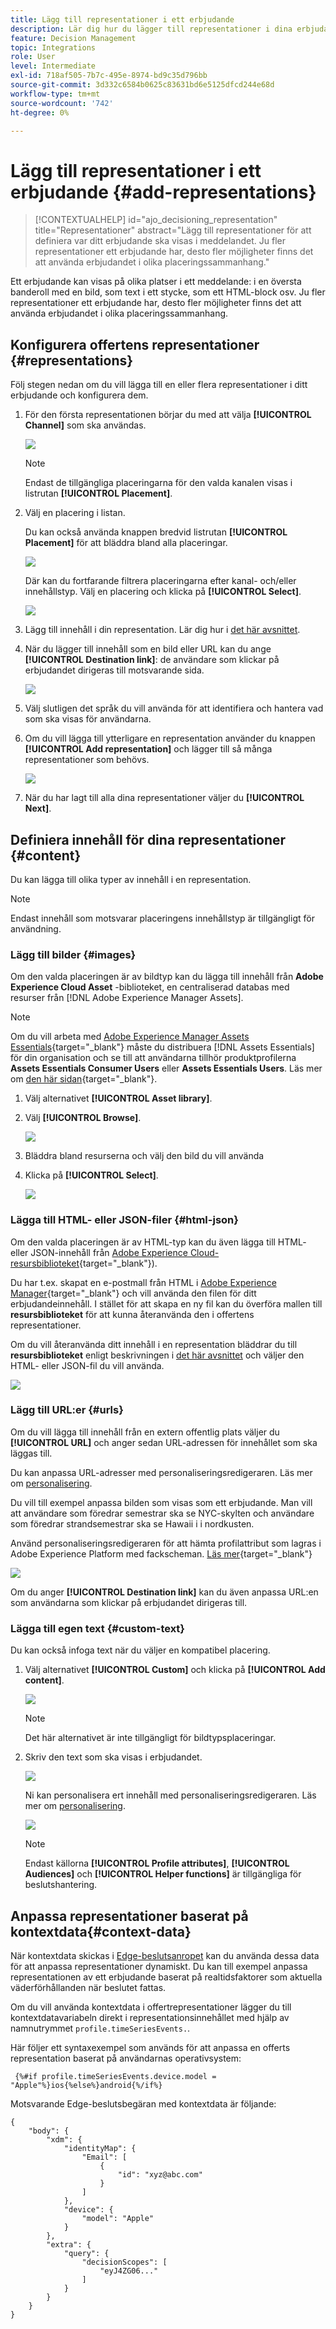 ```yaml
---
title: Lägg till representationer i ett erbjudande
description: Lär dig hur du lägger till representationer i dina erbjudanden
feature: Decision Management
topic: Integrations
role: User
level: Intermediate
exl-id: 718af505-7b7c-495e-8974-bd9c35d796bb
source-git-commit: 3d332c6584b0625c83631bd6e5125dfcd244e68d
workflow-type: tm+mt
source-wordcount: '742'
ht-degree: 0%

---
```


# Lägg till representationer i ett erbjudande {#add-representations}

>[!CONTEXTUALHELP]
>id="ajo_decisioning_representation"
>title="Representationer"
>abstract="Lägg till representationer för att definiera var ditt erbjudande ska visas i meddelandet. Ju fler representationer ett erbjudande har, desto fler möjligheter finns det att använda erbjudandet i olika placeringssammanhang."

Ett erbjudande kan visas på olika platser i ett meddelande: i en översta banderoll med en bild, som text i ett stycke, som ett HTML-block osv. Ju fler representationer ett erbjudande har, desto fler möjligheter finns det att använda erbjudandet i olika placeringssammanhang.

## Konfigurera offertens representationer {#representations}

Följ stegen nedan om du vill lägga till en eller flera representationer i ditt erbjudande och konfigurera dem.

1. För den första representationen börjar du med att välja **[!UICONTROL Channel]** som ska användas.

   ![](../assets/channel-placement.png)

   >[!NOTE]
   >
   >Endast de tillgängliga placeringarna för den valda kanalen visas i listrutan **[!UICONTROL Placement]**.

1. Välj en placering i listan.

   Du kan också använda knappen bredvid listrutan **[!UICONTROL Placement]** för att bläddra bland alla placeringar.

   ![](../assets/browse-button-placements.png)

   Där kan du fortfarande filtrera placeringarna efter kanal- och/eller innehållstyp. Välj en placering och klicka på **[!UICONTROL Select]**.

   ![](../assets/browse-placements.png)

1. Lägg till innehåll i din representation. Lär dig hur i [det här avsnittet](#content).

1. När du lägger till innehåll som en bild eller URL kan du ange **[!UICONTROL Destination link]**: de användare som klickar på erbjudandet dirigeras till motsvarande sida.

   ![](../assets/offer-destination-link.png)

1. Välj slutligen det språk du vill använda för att identifiera och hantera vad som ska visas för användarna.

1. Om du vill lägga till ytterligare en representation använder du knappen **[!UICONTROL Add representation]** och lägger till så många representationer som behövs.

   ![](../assets/offer-add-representation.png)

1. När du har lagt till alla dina representationer väljer du **[!UICONTROL Next]**.

## Definiera innehåll för dina representationer {#content}

Du kan lägga till olika typer av innehåll i en representation.

>[!NOTE]
>
>Endast innehåll som motsvarar placeringens innehållstyp är tillgängligt för användning.

### Lägg till bilder {#images}

Om den valda placeringen är av bildtyp kan du lägga till innehåll från **Adobe Experience Cloud Asset** -biblioteket, en centraliserad databas med resurser från [!DNL Adobe Experience Manager Assets].

>[!NOTE]
>
> Om du vill arbeta med [Adobe Experience Manager Assets Essentials](https://experienceleague.adobe.com/docs/experience-manager-assets-essentials/help/introduction.html){target="_blank"} måste du distribuera [!DNL Assets Essentials] för din organisation och se till att användarna tillhör produktprofilerna **Assets Essentials Consumer Users** eller **Assets Essentials Users**. Läs mer om [den här sidan](https://experienceleague.adobe.com/docs/experience-manager-assets-essentials/help/get-started-admins/deploy-administer.html){target="_blank"}.

1. Välj alternativet **[!UICONTROL Asset library]**.

1. Välj **[!UICONTROL Browse]**.

   ![](../assets/offer-browse-asset-library.png)

1. Bläddra bland resurserna och välj den bild du vill använda

1. Klicka på **[!UICONTROL Select]**.

   ![](../assets/offer-select-asset.png)

### Lägga till HTML- eller JSON-filer {#html-json}

Om den valda placeringen är av HTML-typ kan du även lägga till HTML- eller JSON-innehåll från [Adobe Experience Cloud-resursbiblioteket](https://experienceleague.adobe.com/docs/experience-manager-assets-essentials/help/introduction.html){target="_blank"}).

Du har t.ex. skapat en e-postmall från HTML i [Adobe Experience Manager](https://experienceleague.adobe.com/docs/experience-manager.html){target="_blank"} och vill använda den filen för ditt erbjudandeinnehåll. I stället för att skapa en ny fil kan du överföra mallen till **resursbiblioteket** för att kunna återanvända den i offertens representationer.

Om du vill återanvända ditt innehåll i en representation bläddrar du till **resursbiblioteket** enligt beskrivningen i [det här avsnittet](#images) och väljer den HTML- eller JSON-fil du vill använda.

![](../assets/offer-browse-asset-library-json.png)

### Lägg till URL:er {#urls}

Om du vill lägga till innehåll från en extern offentlig plats väljer du **[!UICONTROL URL]** och anger sedan URL-adressen för innehållet som ska läggas till.

Du kan anpassa URL-adresser med personaliseringsredigeraren. Läs mer om [personalisering](../../personalization/personalize.md#use-expression-editor).

<!--
You can also insert an Adobe Experience Manager Content Fragment directly into your offer by clicking **[!UICONTROL Content Fragment]** Learn more about [Content fragment integration with Journey Optimizer](../../integrations/aem-fragments.md).

![](../assets/offer-content-url.png)-->

Du vill till exempel anpassa bilden som visas som ett erbjudande. Man vill att användare som föredrar semestrar ska se NYC-skylten och användare som föredrar strandsemestrar ska se Hawaii i i nordkusten.

Använd personaliseringsredigeraren för att hämta profilattribut som lagras i Adobe Experience Platform med fackscheman. [Läs mer](https://experienceleague.adobe.com/docs/experience-platform/profile/union-schemas/union-schemas-overview.html){target="_blank"}

![](../assets/offer-content-url-personalization.png)

Om du anger **[!UICONTROL Destination link]** kan du även anpassa URL:en som användarna som klickar på erbjudandet dirigeras till.

### Lägga till egen text {#custom-text}

Du kan också infoga text när du väljer en kompatibel placering.

1. Välj alternativet **[!UICONTROL Custom]** och klicka på **[!UICONTROL Add content]**.

   ![](../assets/offer-add-content.png)

   >[!NOTE]
   >
   >Det här alternativet är inte tillgängligt för bildtypsplaceringar.

1. Skriv den text som ska visas i erbjudandet.

   ![](../assets/offer-text-content.png)

   Ni kan personalisera ert innehåll med personaliseringsredigeraren. Läs mer om [personalisering](../../personalization/personalize.md#use-expression-editor).

   ![](../assets/offer-personalization.png)

   >[!NOTE]
   >
   >Endast källorna **[!UICONTROL Profile attributes]**, **[!UICONTROL Audiences]** och **[!UICONTROL Helper functions]** är tillgängliga för beslutshantering.

## Anpassa representationer baserat på kontextdata{#context-data}

När kontextdata skickas i [Edge-beslutsanropet](../api-reference/offer-delivery-api/edge-decisioning-api.md) kan du använda dessa data för att anpassa representationer dynamiskt. Du kan till exempel anpassa representationen av ett erbjudande baserat på realtidsfaktorer som aktuella väderförhållanden när beslutet fattas.

Om du vill använda kontextdata i offertrepresentationer lägger du till kontextdatavariabeln direkt i representationsinnehållet med hjälp av namnutrymmet `profile.timeSeriesEvents.`.

Här följer ett syntaxexempel som används för att anpassa en offerts representation baserat på användarnas operativsystem:

```
 {%#if profile.timeSeriesEvents.device.model = "Apple"%}ios{%else%}android{%/if%} 
```

Motsvarande Edge-beslutsbegäran med kontextdata är följande:

```
{
    "body": {
        "xdm": {
            "identityMap": {
                "Email": [
                    {
                        "id": "xyz@abc.com"
                    }
                ]
            },
            "device": {
                "model": "Apple"
            }
        },
        "extra": {
            "query": {
                "decisionScopes": [
                    "eyJ4ZG06..."
                ]
            }
        }
    }
}
```
